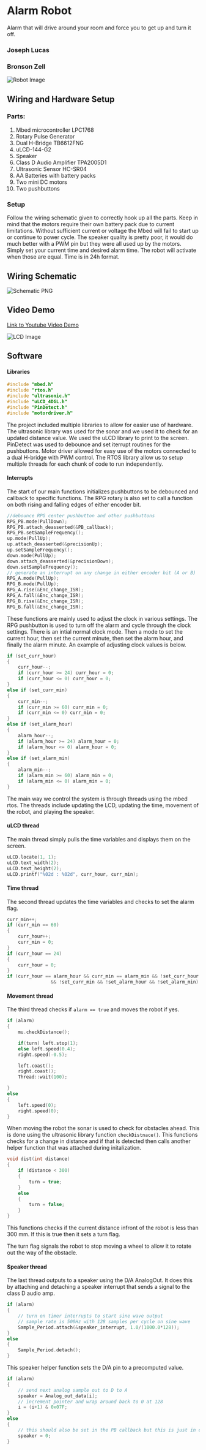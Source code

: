 # Alarm Robot
Alarm that will drive around your room and force you to get up and turn it off.

### Joseph Lucas
### Bronson Zell


![Robot Image](Robot.jpg)


## Wiring and Hardware Setup
### Parts:
1. Mbed microcontroller LPC1768
2. Rotary Pulse Generator
3. Dual H-Bridge TB6612FNG
4. uLCD-144-G2
5. Speaker
6. Class D Audio Amplifier TPA2005D1
7. Ultrasonic Sensor HC-SR04
8. AA Batteries with battery packs
9. Two mini DC motors
10. Two pushbuttons

### Setup
Follow the wiring schematic given to correctly hook up all the parts. Keep in mind that the motors require their own battery pack due to current limitations.
Without sufficient current or voltage the Mbed will fail to start up or continue to power cycle. The speaker quality is pretty poor, it would do much better with a PWM pin but they were all used up by the motors.
Simply set your current time and desired alarm time. The robot will activate when those are equal. Time is in 24h format.


## Wiring Schematic
![Schematic PNG](Schematic.png)

## Video Demo
[Link to Youtube Video Demo](https://www.youtube.com/watch?v=_B4wL1TXFJc)

![LCD Image](LCD.jpg)

## Software 

#### Libraries

```c++
#include "mbed.h"
#include "rtos.h"
#include "ultrasonic.h"
#include "uLCD_4DGL.h"
#include "PinDetect.h"
#include "motordriver.h"
```
The project included multiple libraries to allow for easier use of hardware.
The ultrasonic library was used for the sonar and we used it to check for an updated distance value.
We used the uLCD library to print to the screen. PinDetect was used to debounce and set iterrupt routines for the pushbuttons.
Motor driver allowed for easy use of the motors connected to a dual H-bridge with PWM control. 
The RTOS library allow us to setup multiple threads for each chunk of code to run independently. 

#### Interrupts

The start of our main functions initializes pushbuttons to be debounced and callback to specific functions.
The RPG rotary is also set to call a function on both rising and falling edges of either encoder bit.

```c++
//debounce RPG center pushbutton and other pushbuttons
RPG_PB.mode(PullDown);
RPG_PB.attach_deasserted(&PB_callback);
RPG_PB.setSampleFrequency();
up.mode(PullUp);
up.attach_deasserted(&precisionUp);
up.setSampleFrequency();
down.mode(PullUp);
down.attach_deasserted(&precisionDown);
down.setSampleFrequency();
// generate an interrupt on any change in either encoder bit (A or B)
RPG_A.mode(PullUp);
RPG_B.mode(PullUp);
RPG_A.rise(&Enc_change_ISR);
RPG_A.fall(&Enc_change_ISR);
RPG_B.rise(&Enc_change_ISR);
RPG_B.fall(&Enc_change_ISR);
```

These functions are mainly used to adjust the clock in various settings.
The RPG pushbutton is used to turn off the alarm and cycle through the clock settings. 
There is an intial normal clock mode. Then a mode to set the current hour, then set the current minute, 
then set the alarm hour, and finally the alarm minute. 
An example of adjusting clock values is below.

```c++
if (set_curr_hour)
{
    curr_hour--;
    if (curr_hour >= 24) curr_hour = 0;
    if (curr_hour <= 0) curr_hour = 0;
}
else if (set_curr_min)
{
    curr_min--;
    if (curr_min >= 60) curr_min = 0;
    if (curr_min <= 0) curr_min = 0;
}
else if (set_alarm_hour)
{
    alarm_hour--;
    if (alarm_hour >= 24) alarm_hour = 0;
    if (alarm_hour <= 0) alarm_hour = 0;
}
else if (set_alarm_min)
{
    alarm_min--;
    if (alarm_min >= 60) alarm_min = 0;
    if (alarm_min <= 0) alarm_min = 0;
}
```

The main way we control the system is through threads using the mbed rtos.
The threads include updating the LCD, updating the time, movement of the robot, and playing the speaker. 

#### uLCD thread

The main thread simply pulls the time variables and displays them on the screen.

```c++
uLCD.locate(1, 1);
uLCD.text_width(2);
uLCD.text_height(2);
uLCD.printf("%02d : %02d", curr_hour, curr_min);
```
#### Time thread

The second thread updates the time variables and checks to set the alarm flag.

```c++
curr_min++;
if (curr_min == 60)
{
    curr_hour++;
    curr_min = 0;
}
if (curr_hour == 24)
{
    curr_hour = 0;
}
if (curr_hour == alarm_hour && curr_min == alarm_min && !set_curr_hour 
                && !set_curr_min && !set_alarm_hour && !set_alarm_min) alarm = true;
```

#### Movement thread

The third thread checks if ```alarm == true``` and moves the robot if yes.

```c++
if (alarm)
{
    mu.checkDistance();

    if(turn) left.stop(1);
    else left.speed(0.4);
    right.speed(-0.5);

    left.coast();
    right.coast();
    Thread::wait(100);

}
else
{
    left.speed(0);
    right.speed(0);
}
```
When moving the robot the sonar is used to check for obstacles ahead.
This is done using the ultrasonic library function ```checkDistnace()```.
This functions checks for a change in distance and if that is detected then calls another helper function that was attached 
during initalization.

```c++
void dist(int distance)
{
    if (distance < 300)
    {
        turn = true;
    }
    else
    {
        turn = false;
    }
}
```

This functions checks if the current distance infront of the robot is less than 300 mm.
If this is true then it sets a turn flag.

The turn flag signals the robot to stop moving a wheel to allow it to rotate out the way of the obstacle.

#### Speaker thread

The last thread outputs to a speaker using the D/A AnalogOut. It does this by attaching and detaching a speaker interrupt that sends a signal 
to the class D audio amp.

```c++
if (alarm)
{
    // turn on timer interrupts to start sine wave output
    // sample rate is 500Hz with 128 samples per cycle on sine wave
    Sample_Period.attach(&speaker_interrupt, 1.0/(1000.0*128));
}
else
{
    Sample_Period.detach();
}
```

This speaker helper function sets the D/A pin to a precomputed value.

```c++
if (alarm)
{
    // send next analog sample out to D to A
    speaker = Analog_out_data[i];
    // increment pointer and wrap around back to 0 at 128
    i = (i+1) & 0x07F;
}
else
{
    // this should also be set in the PB callback but this is just in case I suppose.
    speaker = 0;
}
```



